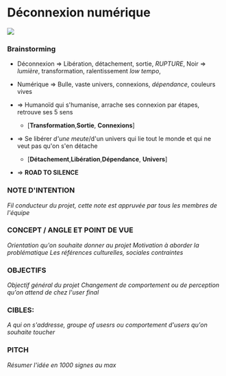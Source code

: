 # Déconnexion numérique
![](https://mir-s3-cdn-cf.behance.net/project_modules/disp/62a30d17678797.562bd8bcbf6e2.jpg)

### Brainstorming
- Déconnexion => Libération, détachement, sortie, *RUPTURE*, Noir => *lumière*, transformation, ralentissement *low tempo*, 
- Numérique => Bulle, vaste univers, connexions, *dépendance*, couleurs vives

- => Humanoïd qui s'humanise, arrache ses connexion par étapes, retrouve ses 5 sens 
  - [**Transformation**,**Sortie**, **Connexions**]
- => Se libérer *d'une meute*/d'un univers qui lie tout le monde et qui ne veut pas qu'on s'en détache
  - [**Détachement**,**Libération**,**Dépendance**, **Univers**]
- => **ROAD TO SILENCE**




### NOTE D'INTENTION
*Fil conducteur du projet, cette note est appruvée par tous les membres de l'équipe*

### CONCEPT / ANGLE ET POINT DE VUE
*Orientation qu'on souhaite donner au projet*
*Motivation à aborder la problématique*
*Les références culturelles, sociales*
*contraintes*

### OBJECTIFS
*Objectif général du projet*
*Changement de comportement ou de perception qu'on attend de chez l'user final*

### CIBLES:
*A qui on s'addresse, groupe of usesrs ou comportement d'users qu'on souhaite toucher*

### PITCH
*Résumer l'idée en 1000 signes au max*
